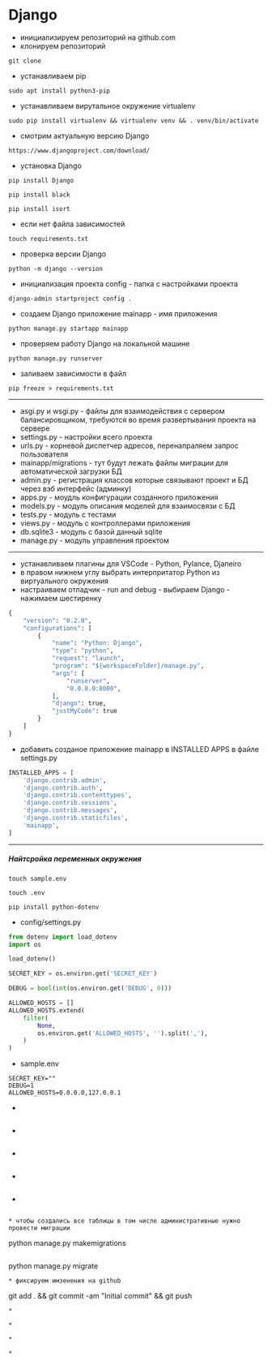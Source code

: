 # Django

* инициализируем репозиторий на github.com
* клонируем репозиторий
```
git clone
```
* устанавливаем pip
```
sudo apt install python3-pip
```
* устанавливаем вирутальное окружение virtualenv
```
sudo pip install virtualenv && virtualenv venv && . venv/bin/activate
```
* смотрим актуальную версию Django
```
https://www.djangoproject.com/download/
```
* установка Django
```
pip install Django
```
```
pip install black
```
```
pip install isort
```
* если нет файла зависимостей
```
touch requirements.txt
```
* проверка версии Django
```
python -m django --version
```
* инициализация проекта config - папка с настройками проекта
```
django-admin startproject config .
```
* создаем Django приложение mainapp - имя приложения
```
python manage.py startapp mainapp
```
* проверяем работу Django на локальной машине
```
python manage.py runserver
```
* заливаем зависимости в файл
```
pip freeze > requirements.txt
```
---
* asgi.py и wsgi.py - файлы для взаимодействия с сервером балансировщиком, требуются во время развертывания проекта на сервере
* settings.py - настройки всего проекта
* urls.py - корневой диспетчер адресов, перенапраляем запрос пользователя
* mainapp/migrations - тут будут лежать файлы миграции для автоматической загрузки БД
* admin.py - регистрация классов которые связывают проект и БД через вэб интерфейс (админку)
* apps.py - моудль конфигурации созданного приложения
* models.py - модуль описания моделей для взаимосвязи с БД
* tests.py - модуль с тестами
* views.py - модуль с контроллерами приложения
* db.sqlite3 - модуль с базой данный sqlite
* manage.py - модуль управления проектом
---
* устанавливаем плагины для VSCode - Python, Pylance, Djaneiro
* в правом нижнем углу выбрать интерпритатор Python из виртуального окружения
* настраиваем отладчик - run and debug - выбираем Django - нажимаем шестиренку
```python
{
    "version": "0.2.0",
    "configurations": [
        {
            "name": "Python: Django",
            "type": "python",
            "request": "launch",
            "program": "${workspaceFolder}/manage.py",
            "args": [
                "runserver",
                "0.0.0.0:8000",
            ],
            "django": true,
            "justMyCode": true
        }
    ]
}
```
* добавить созданое приложение mainapp в INSTALLED APPS в файле settings.py
```python
INSTALLED_APPS = [
    'django.contrib.admin',
    'django.contrib.auth',
    'django.contrib.contenttypes',
    'django.contrib.sessions',
    'django.contrib.messages',
    'django.contrib.staticfiles',
    'mainapp',
]
```
---
##### Найтсройка переменных окружения
```
touch sample.env
```
```
touch .env
```
```
pip install python-dotenv
```
* config/settings.py
```python
from dotenv import load_dotenv
import os

load_dotenv()

SECRET_KEY = os.environ.get('SECRET_KEY')

DEBUG = bool(int(os.environ.get('DEBUG', 0)))

ALLOWED_HOSTS = []
ALLOWED_HOSTS.extend(
    filter(
        None,
        os.environ.get('ALLOWED_HOSTS', '').split(','),
    )
)
```
* sample.env
```
SECRET_KEY=""
DEBUG=1
ALLOWED_HOSTS=0.0.0.0,127.0.0.1
```
* 
```

```
* 
```

```
* 
```

```
* 
```

```
* 
```

```
```
* чтобы создались все таблицы в том числе административные нужно провести миграции
```
python manage.py makemigrations
```
```
python manage.py migrate
```
* фиксируем имзенения на github
```
git add . && git commit -am "Initial commit" && git push
```
* 
```

```
* 
```

```
* 
```

```
* 
```

```

